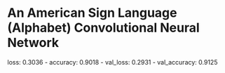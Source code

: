 # An American Sign Language (Alphabet) Convolutional Neural Network

loss: 0.3036 - accuracy: 0.9018 - val_loss: 0.2931 - val_accuracy: 0.9125
